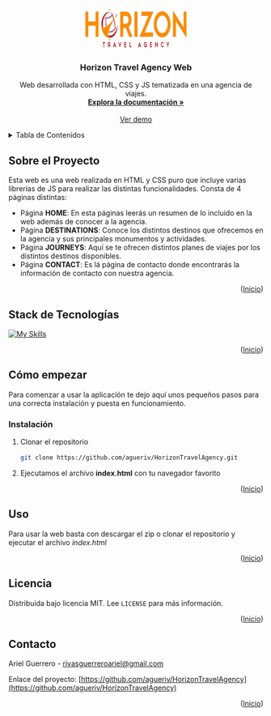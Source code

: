 <a name="readme-top"></a>

<!-- PROJECT LOGO -->
<br />
<div align="center">
  <a href="https://github.com/agueriv/HorizonTravelAgency">
    <img src="img/horizon.svg" alt="Logo" width="200" height="80">
  </a>

  <h3 align="center">Horizon Travel Agency Web</h3>

  <p align="center">
    Web desarrollada con HTML, CSS y JS tematizada en una agencia de viajes.
    <br />
    <a href="https://github.com/agueriv/HorizonTravelAgency/README.md"><strong>Explora la documentación »</strong></a>
    <br />
    <br />
    <a href="https://agueriv3110.ieszaidinvergeles.es/DIWEB/HorizonTravel/">Ver demo</a>
  </p>
</div>

<!-- TABLE OF CONTENTS -->
<details>
  <summary>Tabla de Contenidos</summary>
  <ol>
    <li>
      <a href="#sobre-el-proyecto">Sobre el Proyecto</a>
      <ul>
        <li><a href="#stack-de-tecnologías">Stack de Tecnologías</a></li>
      </ul>
    </li>
    <li>
      <a href="#cómo-empezar">Cómo empezar</a>
      <ul>
        <li><a href="#instalación">Instalación</a></li>
      </ul>
    </li>
    <li><a href="#uso">Uso</a></li>
    <li><a href="#licencia">Licencia</a></li>
    <li><a href="#contacto">Contacto</a></li>
  </ol>
</details>

<!-- ABOUT THE PROJECT -->

## Sobre el Proyecto

Esta web es una web realizada en HTML y CSS puro que incluye varias librerías de JS para realizar las distintas funcionalidades. Consta de 4 páginas distintas:
- Página **HOME**: En esta páginas leerás un resumen de lo incluido en la web además de conocer a la agencia.
- Página **DESTINATIONS**: Conoce los distintos destinos que ofrecemos en la agencia y sus principales monumentos y actividades.
- Página **JOURNEYS**: Aquí se te ofrecen distintos planes de viajes por los distintos destinos disponibles.
- Página **CONTACT**: Es lá página de contacto donde encontrarás la información de contacto con nuestra agencia.

<p align="right">(<a href="#readme-top">Inicio</a>)</p>

## Stack de Tecnologías

[![My Skills](https://skillicons.dev/icons?i=html,css,js)](.)

<p align="right">(<a href="#readme-top">Inicio</a>)</p>

<!-- GETTING STARTED -->

## Cómo empezar

Para comenzar a usar la aplicación te dejo aquí unos pequeños pasos para una correcta instalación y puesta en funcionamiento.

### Instalación

1. Clonar el repositorio
    ```sh
    git clone https://github.com/agueriv/HorizonTravelAgency.git
    ```
2. Ejecutamos el archivo **index.html** con tu navegador favorito

<p align="right">(<a href="#readme-top">Inicio</a>)</p>

<!-- USAGE EXAMPLES -->

## Uso

Para usar la web basta con descargar el zip o clonar el repositorio y ejecutar el archivo *index.html*

<p align="right">(<a href="#readme-top">Inicio</a>)</p>

<!-- LICENSE -->

## Licencia

Distribuida bajo licencia MIT. Lee `LICENSE` para más información.

<p align="right">(<a href="#readme-top">Inicio</a>)</p>

<!-- CONTACT -->

## Contacto

Ariel Guerrero - rivasguerreroariel@gmail.com

Enlace del proyecto: [https://github.com/agueriv/HorizonTravelAgency](https://github.com/agueriv/HorizonTravelAgency)

<p align="right">(<a href="#readme-top">Inicio</a>)</p>
